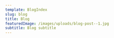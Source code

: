 ```yaml
---
template: BlogIndex
slug: blog
title: Blog
featuredImage: /images/uploads/blog-post--1.jpg
subtitle: Blog subtitle
---
```

